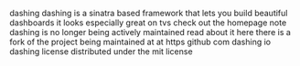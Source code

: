 dashing dashing is a sinatra based framework that lets you build beautiful dashboards it looks especially great on tvs check out the homepage note dashing is no longer being actively maintained read about it here there is a fork of the project being maintained at at https github com dashing io dashing license distributed under the mit license